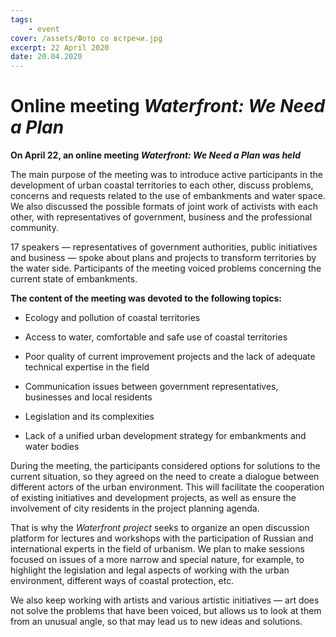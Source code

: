 ```yaml
---
tags:
    - event
cover: /assets/Фото со встречи.jpg
excerpt: 22 April 2020
date: 20.04.2020
---
```


# Online meeting *Waterfront: We Need a Plan*

**On April 22, an online meeting *Waterfront: We Need a Plan was held***

The main purpose of the meeting was to introduce active participants in the development of urban coastal territories to 
each other, discuss problems, concerns and requests related to the use of embankments and water space. We also discussed the
possible formats of joint work of activists with each other, with representatives of government, business and the professional
community.

17 speakers — representatives of government authorities, public initiatives and business — spoke about plans and projects 
to transform territories by the water side. Participants of the meeting voiced problems concerning the current state of 
embankments.

**The content of the meeting was devoted to the following topics:**

 - Ecology and pollution of coastal territories

 - Access to water, comfortable and safe use of coastal territories

 - Poor quality of current improvement projects and the lack of adequate technical expertise in the field

 - Communication issues between government representatives, businesses and local residents

 - Legislation and its complexities

 - Lack of a unified urban development strategy for embankments and water bodies

During the meeting, the participants considered options for solutions to the current situation, so they agreed on the need 
to create a dialogue between different actors of the urban environment. This will facilitate the cooperation of existing 
initiatives and development projects, as well as ensure the involvement of city residents in the project planning agenda.

That is why the *Waterfront project* seeks to organize an open discussion platform for lectures and workshops with the 
participation of Russian and international experts in the field of urbanism. We plan to make sessions focused on issues of a 
more narrow and special nature, for example, to highlight the legislation and legal aspects of working with the urban 
environment, different ways of coastal protection, etc.

We also keep working with artists and various artistic initiatives — art does not solve the problems that have been voiced, 
but allows us to look at them from an unusual angle, so that may lead us to new ideas and solutions.  
